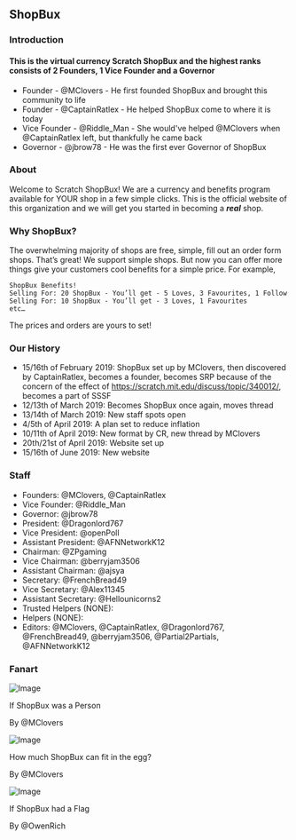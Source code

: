 ## ShopBux

### Introduction

#### This is the virtual currency Scratch ShopBux and the highest ranks consists of 2 Founders, 1 Vice Founder and a Governor

- Founder - @MClovers - He first founded ShopBux and brought this community to life
- Founder - @CaptainRatlex - He helped ShopBux come to where it is today
- Vice Founder - @Riddle_Man - She would've helped @MClovers when @CaptainRatlex left, but thankfully he came back
- Governor - @jbrow78 - He was the first ever Governor of ShopBux

### About

Welcome to Scratch ShopBux! We are a currency and benefits program available for YOUR shop in a few simple clicks. This is the official website of this organization and we will get you started in becoming a _**real**_ shop.

### Why ShopBux?

The overwhelming majority of shops are free, simple, fill out an order form shops. That’s great! We support simple shops. But now you can offer more things give your customers cool benefits for a simple price. For example,

```
ShopBux Benefits!
Selling For: 20 ShopBux - You’ll get - 5 Loves, 3 Favourites, 1 Follow
Selling For: 10 ShopBux - You’ll get - 3 Loves, 1 Favourites
etc…
```

The prices and orders are yours to set!

### Our History

- 15/16th of February 2019: ShopBux set up by MClovers, then discovered by CaptainRatlex, becomes a founder, becomes SRP because of the concern of the effect of https://scratch.mit.edu/discuss/topic/340012/, becomes a part of SSSF
- 12/13th of March 2019: Becomes ShopBux once again, moves thread
- 13/14th of March 2019: New staff spots open
- 4/5th of April 2019: A plan set to reduce inflation
- 10/11th of April 2019: New format by CR, new thread by MClovers
- 20th/21st of April 2019: Website set up
- 15/16th of June 2019: New website

### Staff

- Founders: @MClovers, @CaptainRatlex
- Vice Founder: @Riddle_Man
- Governor: @jbrow78
- President: @Dragonlord767
- Vice President: @openPoll
- Assistant President: @AFNNetworkK12
- Chairman: @ZPgaming
- Vice Chairman: @berryjam3506
- Assistant Chairman: @ajsya
- Secretary: @FrenchBread49
- Vice Secretary: @Alex11345
- Assistant Secretary: @Hellounicorns2
- Trusted Helpers (NONE):
- Helpers (NONE):
- Editors: @MClovers, @CaptainRatlex, @Dragonlord767, @FrenchBread49, @berryjam3506, @Partial2Partials, @AFNNetworkK12

### Fanart

![Image](http://u.cubeupload.com/MCloverz/shopbuxfanart.png)

If ShopBux was a Person

By @MClovers

![Image](http://u.cubeupload.com/MCloverz/shopbuxfanart2.png)

How much ShopBux can fit in the egg?

By @MClovers

![Image](https://imagizer.imageshack.com/img924/7984/Uqenfu.png)

If ShopBux had a Flag

By @OwenRich
